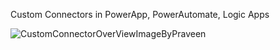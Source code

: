 
Custom Connectors in PowerApp, PowerAutomate, Logic Apps

![CustomConnectorOverViewImageByPraveen](https://user-images.githubusercontent.com/35328578/205033709-4a3cccd0-cc59-4aec-b912-35867a077405.png)
